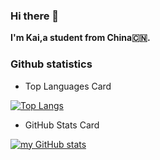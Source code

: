 ### Hi there 👋
**I'm Kai,a student from China🇨🇳.**

### Github statistics

* Top Languages Card

[![Top Langs](https://github-readme-stats.vercel.app/api/top-langs/?username=wkzcml-1&layout=compact)](https://github.com/anuraghazra/github-readme-stats)

* GitHub Stats Card

[![my GitHub stats](https://github-readme-stats.vercel.app/api?username=wkzcml-1)](https://github.com/anuraghazra/github-readme-stats)

<!--
**wkzcml-1/wkzcml-1** is a ✨ _special_ ✨ repository because its `README.md` (this file) appears on your GitHub profile.

Here are some ideas to get you started:

- 🔭 I’m currently working on ...
- 🌱 I’m currently learning ...
- 👯 I’m looking to collaborate on ...
- 🤔 I’m looking for help with ...
- 💬 Ask me about ...
- 📫 How to reach me: ...
- 😄 Pronouns: ...
- ⚡ Fun fact: ...
-->
